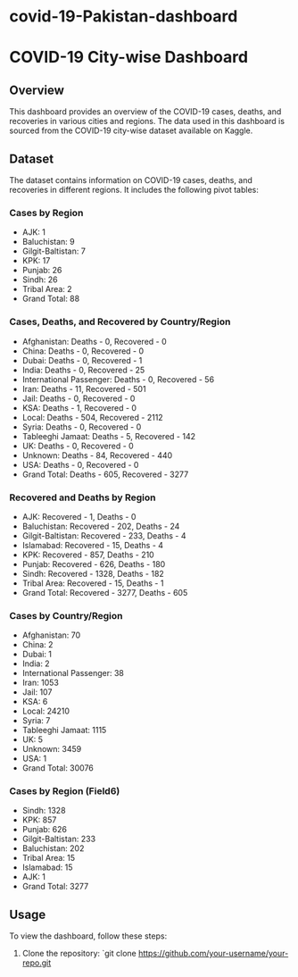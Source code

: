 # covid-19-Pakistan-dashboard
# COVID-19 City-wise Dashboard

## Overview
This dashboard provides an overview of the COVID-19 cases, deaths, and recoveries in various cities and regions. The data used in this dashboard is sourced from the COVID-19 city-wise dataset available on Kaggle.

## Dataset
The dataset contains information on COVID-19 cases, deaths, and recoveries in different regions. It includes the following pivot tables:

### Cases by Region
- AJK: 1
- Baluchistan: 9
- Gilgit-Baltistan: 7
- KPK: 17
- Punjab: 26
- Sindh: 26
- Tribal Area: 2
- Grand Total: 88

### Cases, Deaths, and Recovered by Country/Region
- Afghanistan: Deaths - 0, Recovered - 0
- China: Deaths - 0, Recovered - 0
- Dubai: Deaths - 0, Recovered - 1
- India: Deaths - 0, Recovered - 25
- International Passenger: Deaths - 0, Recovered - 56
- Iran: Deaths - 11, Recovered - 501
- Jail: Deaths - 0, Recovered - 0
- KSA: Deaths - 1, Recovered - 0
- Local: Deaths - 504, Recovered - 2112
- Syria: Deaths - 0, Recovered - 0
- Tableeghi Jamaat: Deaths - 5, Recovered - 142
- UK: Deaths - 0, Recovered - 0
- Unknown: Deaths - 84, Recovered - 440
- USA: Deaths - 0, Recovered - 0
- Grand Total: Deaths - 605, Recovered - 3277

### Recovered and Deaths by Region
- AJK: Recovered - 1, Deaths - 0
- Baluchistan: Recovered - 202, Deaths - 24
- Gilgit-Baltistan: Recovered - 233, Deaths - 4
- Islamabad: Recovered - 15, Deaths - 4
- KPK: Recovered - 857, Deaths - 210
- Punjab: Recovered - 626, Deaths - 180
- Sindh: Recovered - 1328, Deaths - 182
- Tribal Area: Recovered - 15, Deaths - 1
- Grand Total: Recovered - 3277, Deaths - 605

### Cases by Country/Region
- Afghanistan: 70
- China: 2
- Dubai: 1
- India: 2
- International Passenger: 38
- Iran: 1053
- Jail: 107
- KSA: 6
- Local: 24210
- Syria: 7
- Tableeghi Jamaat: 1115
- UK: 5
- Unknown: 3459
- USA: 1
- Grand Total: 30076

### Cases by Region (Field6)
- Sindh: 1328
- KPK: 857
- Punjab: 626
- Gilgit-Baltistan: 233
- Baluchistan: 202
- Tribal Area: 15
- Islamabad: 15
- AJK: 1
- Grand Total: 3277

## Usage
To view the dashboard, follow these steps:

1. Clone the repository: `git clone https://github.com/your-username/your-repo.git
